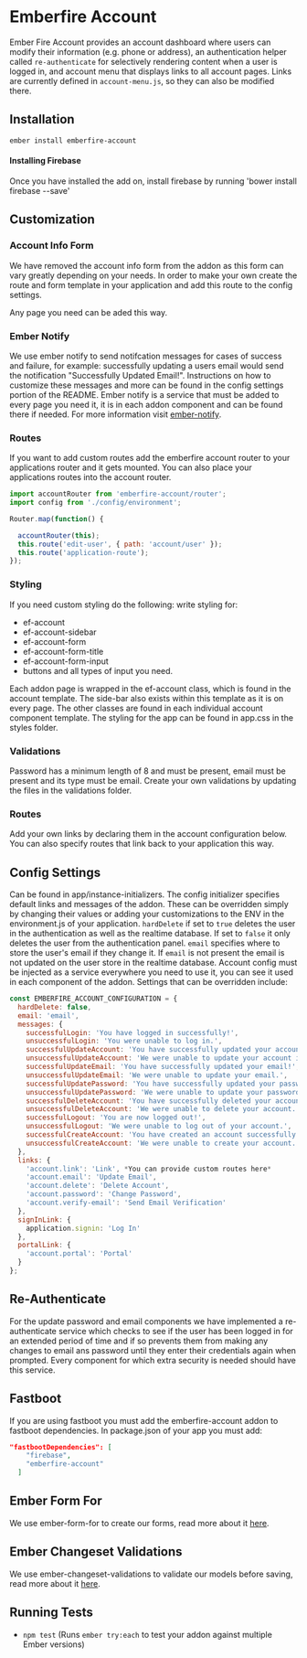 # Emberfire Account

Ember Fire Account provides an account dashboard where users can modify their information (e.g. phone or address), an authentication helper called `re-authenticate` for selectively rendering content when a user is logged in, and account menu that displays links to all account pages. Links are currently defined in `account-menu.js`, so they can also be modified there.

## Installation

`ember install emberfire-account`

#### Installing Firebase

Once you have installed the add on, install firebase by running 'bower install firebase --save'

## Customization

### Account Info Form

We have removed the account info form from the addon as this form can vary greatly depending on your needs. In order to make your own create the route and form template in your application and add this route to the config settings.

Any page you need can be aded this way.

### Ember Notify

We use ember notify to send notifcation messages for cases of success and failure, for example: successfully updating a users email would send the notification "Successfully Updated Email!". Instructions on how to customize these messages and more can be found in the config settings portion of the README. Ember notify is a service that must be added to every page you need it, it is in each addon component and can be found there if needed. For more information visit [ember-notify](https://github.com/aexmachina/ember-notify#custom-animations).

### Routes

If you want to add custom routes add the emberfire account router to your applications router and it gets mounted. You can also place your applications routes into the account router.

```javascript
import accountRouter from 'emberfire-account/router';
import config from './config/environment';

Router.map(function() {

  accountRouter(this);
  this.route('edit-user', { path: 'account/user' });
  this.route('application-route');
});
```

### Styling

If you need custom styling do the following: write styling for:
* ef-account
* ef-account-sidebar
* ef-account-form
* ef-account-form-title
* ef-account-form-input
* buttons and all types of input you need.

Each addon page is wrapped in the ef-account class, which is found in the account template. The side-bar also exists within this template as it is on every page. The other classes are found in each individual account component template. The styling for the app can be found in app.css in the styles folder.

### Validations

Password has a minimum length of 8 and must be present, email must be present and its type must be email. Create your own validations by updating the files in the validations folder.

### Routes

Add your own links by declaring them in the account configuration below. You can also specify routes that link back to your application this way.

## Config Settings

Can be found in app/instance-initializers. The config initializer specifies default links and messages of the addon. These can be overridden simply by changing their values or adding your customizations to the ENV in the environment.js of your application. `hardDelete` if set to `true` deletes the user in the authentication as well as the realtime database. If set to `false` it only deletes the user from the authentication panel. `email` specifies where to store the user's email if they change it. If `email` is not present the email is not updated on the user store in the realtime database. Account config must be injected as a service everywhere you need to use it, you can see it used in each component of the addon. Settings that can be overridden include:
```javascript
const EMBERFIRE_ACCOUNT_CONFIGURATION = {
  hardDelete: false,
  email: 'email',
  messages: {
    successfulLogin: 'You have logged in successfully!',
    unsuccessfulLogin: 'You were unable to log in.',
    successfulUpdateAccount: 'You have successfully updated your account information!',
    unsuccessfulUpdateAccount: 'We were unable to update your account information.',
    successfulUpdateEmail: 'You have successfully updated your email!',
    unsuccessfulUpdateEmail: 'We were unable to update your email.',
    successfulUpdatePassword: 'You have successfully updated your password!',
    unsuccessfulUpdatePassword: 'We were unable to update your password.',
    successfulDeleteAccount: 'You have successfully deleted your account!',
    unsuccessfulDeleteAccount: 'We were unable to delete your account.',
    successfulLogout: 'You are now logged out!',
    unsuccessfulLogout: 'We were unable to log out of your account.',
    successfulCreateAccount: 'You have created an account successfully!',
    unsuccessfulCreateAccount: 'We were unable to create your account.'
  },
  links: {
    'account.link': 'Link', *You can provide custom routes here*
    'account.email': 'Update Email',
    'account.delete': 'Delete Account',
    'account.password': 'Change Password',
    'account.verify-email': 'Send Email Verification'
  },
  signInLink: {
    application.signin: 'Log In'
  },
  portalLink: {
    'account.portal': 'Portal'
  }
};
```
## Re-Authenticate

For the update password and email components we have implemented a re-authenticate service which checks to see if the user has been logged in for an extended period of time and if so prevents them from making any changes to email ans password until they enter their credentials again when prompted. Every component for which extra security is needed should have this service.

## Fastboot

If you are using fastboot you must add the emberfire-account addon to fastboot dependencies. In package.json of your app you must add:
```json
"fastbootDependencies": [
    "firebase",
    "emberfire-account"
  ]
```
## Ember Form For

We use ember-form-for to create our forms, read more about it [here](https://github.com/martndemus/ember-form-for).

## Ember Changeset Validations

We use ember-changeset-validations to validate our models before saving, read more about it [here](https://github.com/DockYard/ember-changeset-validations).

## Running Tests

* `npm test` (Runs `ember try:each` to test your addon against multiple Ember versions)








